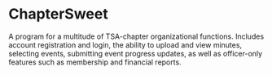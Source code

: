 # ChapterSweet
A program for a multitude of TSA-chapter organizational functions. Includes account registration and login, the ability to upload and view minutes, selecting events, submitting event progress updates, as well as officer-only features such as membership and financial reports.
